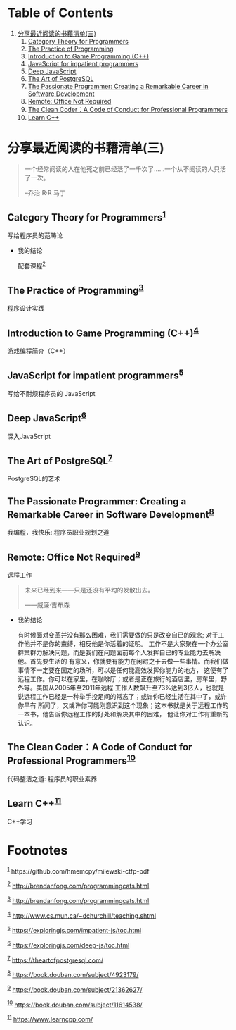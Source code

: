 
# Table of Contents

1.  [分享最近阅读的书藉清单(三)](#org7799335)
    1.  [Category Theory for Programmers](#org9bfb917)
    2.  [The Practice of Programming](#org31ff12b)
    3.  [Introduction to Game Programming (C++)](#orgdec8ab0)
    4.  [JavaScript for impatient programmers](#org7401c66)
    5.  [Deep JavaScript](#org477610a)
    6.  [The Art of PostgreSQL](#org0c0da41)
    7.  [The Passionate Programmer: Creating a Remarkable Career in Software Development](#org77f239c)
    8.  [Remote: Office Not Required](#org9b43492)
    9.  [The Clean Coder：A Code of Conduct for Professional Programmers](#orgba36a64)
    10. [Learn C++](#org516bc92)



<a id="org7799335"></a>

# 分享最近阅读的书藉清单(三)

> 一个经常阅读的人在他死之前已经活了一千次了……一个从不阅读的人只活了一次。
> 
> &#x2013;乔治 R·R 马丁


<a id="org9bfb917"></a>

## Category Theory for Programmers<sup><a id="fnr.1" class="footref" href="#fn.1">1</a></sup>

写给程序员的范畴论

-   我的结论
    
    配套课程<sup><a id="fnr.2" class="footref" href="#fn.2">2</a></sup>


<a id="org31ff12b"></a>

## The Practice of Programming<sup><a id="fnr.3" class="footref" href="#fn.3">3</a></sup>

程序设计实践


<a id="orgdec8ab0"></a>

## Introduction to Game Programming (C++)<sup><a id="fnr.4" class="footref" href="#fn.4">4</a></sup>

游戏编程简介（C++）


<a id="org7401c66"></a>

## JavaScript for impatient programmers<sup><a id="fnr.5" class="footref" href="#fn.5">5</a></sup>

写给不耐烦程序员的 JavaScript


<a id="org477610a"></a>

## Deep JavaScript<sup><a id="fnr.6" class="footref" href="#fn.6">6</a></sup>

深入JavaScript


<a id="org0c0da41"></a>

## The Art of PostgreSQL<sup><a id="fnr.7" class="footref" href="#fn.7">7</a></sup>

PostgreSQL的艺术


<a id="org77f239c"></a>

## The Passionate Programmer: Creating a Remarkable Career in Software Development<sup><a id="fnr.8" class="footref" href="#fn.8">8</a></sup>

我编程，我快乐: 程序员职业规划之道


<a id="org9b43492"></a>

## Remote: Office Not Required<sup><a id="fnr.9" class="footref" href="#fn.9">9</a></sup>

远程工作

> 未来已经到来——只是还没有平均的发散出去。
> 
> ——威廉·吉布森

-   我的结论
    
    有时候面对变革并没有那么困难，我们需要做的只是改变自已的观念; 对于工作他并不是你的束缚，相反他是你活着的证明。
    工作不是大家聚在一个办公室群策群力解决问题，而是我们在问题面前每个人发挥自已的专业能力去解决他。首先要生活的
    有意义，你就要有能力在闲暇之于去做一些事情。而我们做事情不一定要在固定的场所，可以是任何能高效发挥你能力的地方，
    这便有了远程工作。你可以在家里，在咖啡厅；或者是正在旅行的酒店里，房车里，野外等。美国从2005年至2011年远程
    工作人数飙升至73%达到3亿人，也就是说远程工作已经是一种举手投足间的常态了；或许你已经生活在其中了，或许你早有
    所闻了，又或许你可能刚意识到这个现象；这本书就是关于远程工作的一本书，他告诉你远程工作的好处和解决其中的困难，
    他让你对工作有重新的认识。


<a id="orgba36a64"></a>

## The Clean Coder：A Code of Conduct for Professional Programmers<sup><a id="fnr.10" class="footref" href="#fn.10">10</a></sup>

代码整洁之道: 程序员的职业素养


<a id="org516bc92"></a>

## Learn C++<sup><a id="fnr.11" class="footref" href="#fn.11">11</a></sup>

C++学习


# Footnotes

<sup><a id="fn.1" href="#fnr.1">1</a></sup> <https://github.com/hmemcpy/milewski-ctfp-pdf>

<sup><a id="fn.2" href="#fnr.2">2</a></sup> <http://brendanfong.com/programmingcats.html>

<sup><a id="fn.3" href="#fnr.3">3</a></sup> <http://brendanfong.com/programmingcats.html>

<sup><a id="fn.4" href="#fnr.4">4</a></sup> <http://www.cs.mun.ca/~dchurchill/teaching.shtml>

<sup><a id="fn.5" href="#fnr.5">5</a></sup> <https://exploringjs.com/impatient-js/toc.html>

<sup><a id="fn.6" href="#fnr.6">6</a></sup> <https://exploringjs.com/deep-js/toc.html>

<sup><a id="fn.7" href="#fnr.7">7</a></sup> <https://theartofpostgresql.com/>

<sup><a id="fn.8" href="#fnr.8">8</a></sup> <https://book.douban.com/subject/4923179/>

<sup><a id="fn.9" href="#fnr.9">9</a></sup> <https://book.douban.com/subject/21362627/>

<sup><a id="fn.10" href="#fnr.10">10</a></sup> <https://book.douban.com/subject/11614538/>

<sup><a id="fn.11" href="#fnr.11">11</a></sup> <https://www.learncpp.com/>
